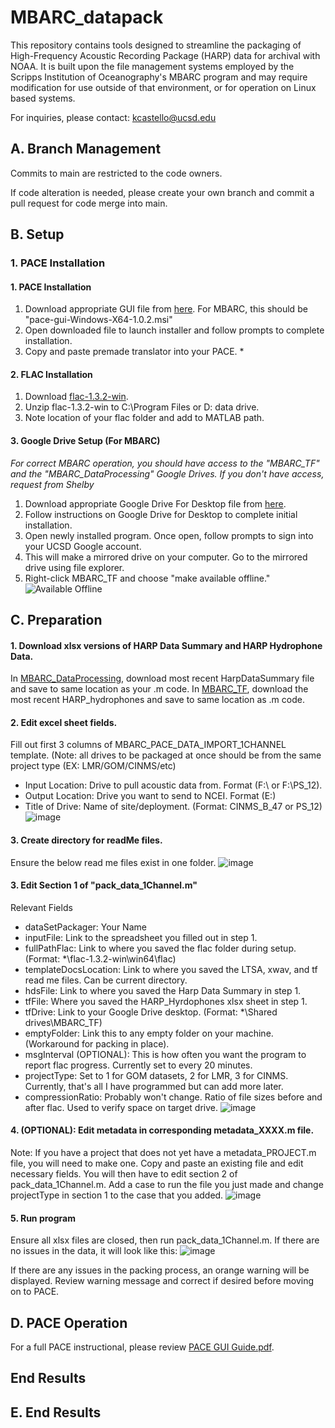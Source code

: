 # MBARC_datapack
This repository contains tools designed to streamline the packaging of High-Frequency Acoustic Recording Package (HARP) data for archival with NOAA. It is built upon the file management systems employed by the Scripps Institution of Oceanography's MBARC program and may require modification for use outside of that environment, or for operation on Linux based systems.

For inquiries, please contact: kcastello@ucsd.edu

## A. Branch Management
Commits to main are restricted to the code owners. 

If code alteration is needed, please create your own branch and commit a pull request for code merge into main.

## B. Setup

### 1. PACE Installation
#### 1. PACE Installation
  1. Download appropriate GUI file from [here](https://github.com/CI-CMG/pace/releases/tag/v1.0.2). For MBARC, this should be "pace-gui-Windows-X64-1.0.2.msi"
  2. Open downloaded file to launch installer and follow prompts to complete installation.
  3. Copy and paste premade translator into your PACE.
       * 

#### 2. FLAC Installation
  1. Download [flac-1.3.2-win](https://github.com/KaseyMCastello/MBARC_datapack/blob/main/flac-1.3.2-win-20250411T171703Z-001.zip).
  2. Unzip flac-1.3.2-win to C:\Program Files or D: data drive.
  3. Note location of your flac folder and add to MATLAB path.

#### 3. Google Drive Setup (For MBARC)
_For correct MBARC operation, you should have access to the "MBARC_TF" and the "MBARC_DataProcessing" Google Drives. If you don't have access, request from Shelby_
1. Download appropriate Google Drive For Desktop file from [here](https://support.google.com/drive/answer/10838124?hl=en).
2. Follow instructions on Google Drive for Desktop to complete initial installation.
3. Open newly installed program. Once open, follow prompts to sign into your UCSD Google account.
4. This will make a mirrored drive on your computer. Go to the mirrored drive using file explorer.
5. Right-click MBARC_TF and choose "make available offline."
![Available Offline](https://github.com/user-attachments/assets/e48d532b-946f-4721-981c-7de33f96d1c2)

## C. Preparation
#### 1. Download xlsx versions of HARP Data Summary and HARP Hydrophone Data.
  In [MBARC_DataProcessing](https://drive.google.com/drive/folders/1e9KVtS-z6sY-vxUsHTDytJUbM9D3nDRP), download most recent HarpDataSummary file and save to same location as your .m code. In [MBARC_TF](https://drive.google.com/drive/folders/0ACl63NkjL8DlUk9PVA), download the most recent HARP_hydrophones and save to same location as .m code.

#### 2. Edit excel sheet fields. 
Fill out first 3 columns of MBARC_PACE_DATA_IMPORT_1CHANNEL template. (Note: all drives to be packaged at once should be from the same project type (EX: LMR/GOM/CINMS/etc)
  * Input Location: Drive to pull acoustic data from. Format (F:\ or F:\PS_12). 
  * Output Location: Drive you want to send to NCEI. Format (E:\)
  * Title of Drive: Name of site/deployment. (Format: CINMS_B_47 or PS_12)
![image](https://github.com/user-attachments/assets/3382d85b-dc6a-490d-9696-a92016931d3e)

#### 3. Create directory for readMe files. 
Ensure the below read me files exist in one folder.
![image](https://github.com/user-attachments/assets/ac005377-607a-4369-b5c9-09320b318535)


#### 3. Edit Section 1 of "pack_data_1Channel.m"
Relevant Fields
  * dataSetPackager: Your Name
  * inputFile: Link to the spreadsheet you filled out in step 1.
  * fullPathFlac: Link to where you saved the flac folder during setup. (Format: *\flac-1.3.2-win\win64\flac)
  * templateDocsLocation: Link to where you saved the LTSA, xwav, and tf read me files. Can be current directory.
  * hdsFile: Link to where you saved the Harp Data Summary in step 1.
  * tfFile: Where you saved the HARP_Hyrdophones xlsx sheet in step 1. 
  * tfDrive: Link to your Google Drive desktop. (Format: *\Shared drives\MBARC_TF)
  * emptyFolder: Link this to any empty folder on your machine. (Workaround for packing in place).
  * msgInterval (OPTIONAL): This is how often you want the program to report flac progress. Currently set to every 20 minutes.
  * projectType: Set to 1 for GOM datasets, 2 for LMR, 3 for CINMS. Currently, that's all I have programmed but can add more later.
  * compressionRatio: Probably won't change. Ratio of file sizes before and after flac. Used to verify space on target drive.
![image](https://github.com/user-attachments/assets/ffdab2e5-8960-47b1-b37f-28253dfb7aba)

#### 4. (OPTIONAL): Edit metadata in corresponding metadata_XXXX.m file. 
  Note: If you have a project that does not yet have a metadata_PROJECT.m file, you will need to make one. Copy and paste an existing file and edit necessary fields. You will then have to edit section 2 of pack_data_1Channel.m. Add a case to run the file you just made and change projectType in section 1 to the case that you added.
![image](https://github.com/user-attachments/assets/ba3c2594-70f2-4056-a0bd-d61d255373cf)

#### 5. Run program 
Ensure all xlsx files are closed, then run pack_data_1Channel.m. If there are no issues in the data, it will look like this: 
![image](https://github.com/user-attachments/assets/3ba488d9-8eaf-4290-9330-35ea13376210)

If there are any issues in the packing process, an orange warning will be displayed. Review warning message and correct if desired before moving on to PACE.
 
## D. PACE Operation
For a full PACE instructional, please review [PACE GUI Guide.pdf](https://github.com/user-attachments/files/19712695/PACE.GUI.Guide.pdf). 


## End Results

## E. End Results
